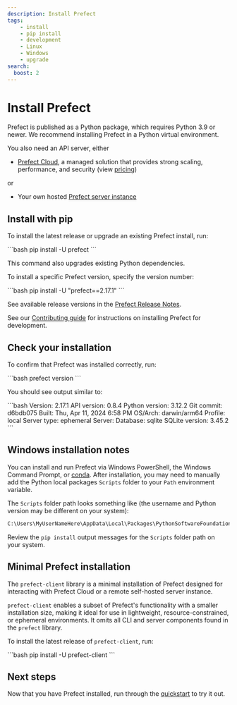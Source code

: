 ```yaml
---
description: Install Prefect
tags:
    - install
    - pip install
    - development
    - Linux
    - Windows
    - upgrade
search:
  boost: 2
---
```


# Install Prefect

Prefect is published as a Python package, which requires Python 3.9 or newer. We recommend installing Prefect in a Python virtual environment. 

You also need an API server, either

* [Prefect Cloud](/ui/cloud/), a managed solution that provides strong scaling, performance, and security (view [pricing](https://www.prefect.io/pricing))

or 

* Your own hosted [Prefect server instance](/host/)

## Install with pip

To install the latest release or upgrade an existing Prefect install, run:

<div class="terminal">
```bash
pip install -U prefect
```
</div>

This command also upgrades existing Python dependencies.

To install a specific Prefect version, specify the version number:

<div class="terminal">
```bash
pip install -U "prefect==2.17.1"
```
</div>

See available release versions in the [Prefect Release Notes](https://github.com/PrefectHQ/prefect/blob/main/RELEASE-NOTES.md).

See our [Contributing guide](/contributing/overview/) for instructions on installing Prefect for development.

## Check your installation

To confirm that Prefect was installed correctly, run:

<div class="terminal">
```bash
prefect version
```
</div>

You should see output similar to:

<div class="terminal">
```bash
Version:             2.17.1
API version:         0.8.4
Python version:      3.12.2
Git commit:          d6bdb075
Built:               Thu, Apr 11, 2024 6:58 PM
OS/Arch:             darwin/arm64
Profile:              local
Server type:         ephemeral
Server:
  Database:          sqlite
  SQLite version:    3.45.2
```
</div>

## Windows installation notes

You can install and run Prefect via Windows PowerShell, the Windows Command Prompt, or [conda](https://docs.conda.io/projects/conda/en/latest/user-guide/install/windows.html). After installation, you may need to manually add the Python local packages `Scripts` folder to your `Path` environment variable.

The `Scripts` folder path looks something like (the username and Python version may be different on your system):

```bash
C:\Users\MyUserNameHere\AppData\Local\Packages\PythonSoftwareFoundation.Python.3.11_qbz5n2kfra8p0\LocalCache\local-packages\Python311\Scripts
```

Review the `pip install` output messages for the `Scripts` folder path on your system.

## Minimal Prefect installation

The `prefect-client` library is a minimal installation of Prefect designed for interacting with Prefect Cloud or a remote self-hosted server instance.

`prefect-client` enables a subset of Prefect's functionality with a smaller installation size, making it ideal for use in lightweight, resource-constrained, or ephemeral environments.
It omits all CLI and server components found in the `prefect` library.

To install the latest release of `prefect-client`, run:

<div class="terminal">
```bash
pip install -U prefect-client
```
</div>

## Next steps

Now that you have Prefect installed, run through the [quickstart](/getting-started/quickstart/) to try it out.

